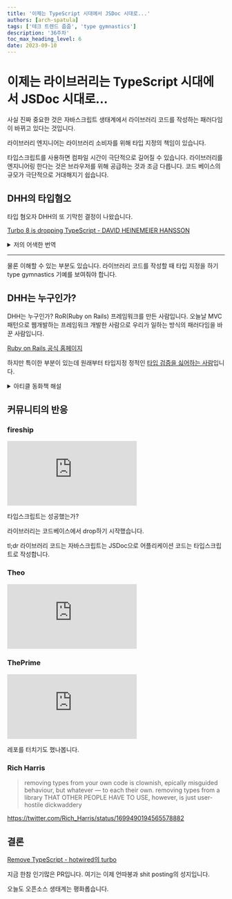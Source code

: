 ```yaml
---
title: '이제는 TypeScript 시대에서 JSDoc 시대로...'
authors: [arch-spatula]
tags: ['테크 트렌드 줍줍', 'type gymnastics']
description: '36주차'
toc_max_heading_level: 6
date: 2023-09-10
---
```


# 이제는 라이브러리는 TypeScript 시대에서 JSDoc 시대로...

사실 진짜 중요한 것은 자바스크립트 생태계에서 라이브러리 코드를 작성하는 패러다임이 바뀌고 있다는 것입니다.

<!--truncate-->

라이브러리 엔지니어는 라이브러리 소비자를 위해 타입 지정의 책임이 있습니다.

타입스크립트를 사용하면 컴파일 시간이 극단적으로 길어질 수 있습니다. 라이브러리를 엔지니어링 한다는 것은 브라우저를 위해 공급하는 것과 조금 다릅니다. 코드 베이스의 규모가 극단적으로 거대해지기 쉽습니다.

## DHH의 타입혐오

타입 혐오자 DHH의 또 기막힌 결정이 나왔습니다.

[Turbo 8 is dropping TypeScript - DAVID HEINEMEIER HANSSON](https://world.hey.com/dhh/turbo-8-is-dropping-typescript-70165c01)

<details>
<summary>저의 어색한 번역</summary>
<div markdown="1">

> By all accounts, TypeScript has been a big success for Microsoft. I've seen loads of people sparkle with joy from dousing JavaScript with explicit types that can be checked by a compiler. But I've never been a fan. Not after [giving it five minutes](https://signalvnoise.com/posts/3124-give-it-five-minutes), not after giving it five years. So it's with great pleasure that I can announce [we're dropping TypeScript](https://github.com/hotwired/turbo/pull/971) from the next big release of Turbo 8.

여러 후기들에 따르면 타입스크립트는 MS에게 거대한 성공이었습니다. 저는 컴파일러에 의해 확인될 수 있는 명시적인 타입들로 자바스크립트를 사용하는 것으로 인해 많은 사람들이 기뻐하는 것을 보았습니다. 하지만 저는 팬이 아니었습니다. 5분 동안 시도한 후, 5년 사용한 후에도 아니었습니다. 그래서 저는 큰 기쁨으로 Turbo 8의 다음 큰 릴리스에서 타입스크립트를 제거한다는 소식을 전합니다.

> The fact is that I actually rather like JavaScript. I'd go so far as to say it's my second favorite language after Ruby. Yes, a distant second, but a second none the less. This wasn't always the case. But after we got proper classes in JavaScript, and all the other improvements that flowed since ES6, it's become a real joy to write.

사실 저는 자바스크립트를 더 좋아합니다. 저는 Ruby 다음으로 좋아하는 언어입니다.. 네, 아주 가까운 2번째이고 더도 말고 덜도 말고입니다. 항상 이런 경우는 아니었습니다. 자바스크립트에 적절한 class가 추가되고 다양한 개선들이 ES6 이후 도입된 이후로 작성하기 즐거운 언어가 되었습니다.

> I still don't think JavaScript is well-suited for most of the work we do on the server side of the web-app equation, but fully respect and appreciate that others feel differently. To me, it's simply our good fortune that we now have such a capable JavaScript, which browsers are able to interpret without any need for a compiler at all.

저는 아직도 웹 어플리케이션 개발 방정식에서 서버 측 작업은 대부분의 경우 자바스크립트가 잘 맞지 않는다고 생각합니다. 하지만, 다른 사람들이 다르게 느끼고 생각하는 것을 완전히 존중하고 감사하게 여깁니다. 제게 있어서 브라우저가 컴파일러 없이 해석할 수 있는 이렇게 능력 있는 자바스크립트를 가지게 된 것은 우리의 행운이라고 생각합니다.

> TypeScript just gets in the way of that for me. Not just because it requires an explicit compile step, but because it pollutes the code with type gymnastics that add ever so little joy to my development experience, and quite frequently considerable grief. Things that should be easy become hard, and things that are hard become `any`. No thanks!

저의 입장에서 타입스크립트는 방해만 됩니다. 단순히 컴파일 단계가 있는 것만이 문제는 아닙니다. 코드를 타입 기계체조로 오염시킨다는 점이 개발경험에 즐거음보다 슬픔이 더 많았습니다. 원래 쉬워야 하는 것들이 어려워졌습니다. 그리고 어려운 작업들은 `any`로 해결했습니다. 이런거 필요 없습니다!

> This isn't a plea to convert anyone of anything, though. As I discussed in Programming types and mindsets, very few programmers are typically interested in having their opinion on typing changed. Most programmers find themselves drawn strongly to typing or not quite early in their career, and then spend the rest of it rationalizing The Correct Choice to themselves and others.

하지만 이것은 그 어떤 것도 바꿔놓자는 부탁이 아닙니다. 제가 프로그래밍 유형과 사고방식에서 논의했듯이, 전형적으로 타입에 대한 자신의 의견을 바꾸는 데 관심이 있는 프로그래머는 극소수입니다. 대부분의 프로그래머들은 타입 지정하는 것에 강하게 끌리거나 일을 시작하는 초기 단계가 아니라는 것을 깨닫고, 자신과 다른 사람들에게 올바른 선택을 합리화하는 데 나머지 시간을 보냅니다.

> That's part of the magic of this JavaScript v TypeScript dichotomy, and full credit to the TypeScript gang for realizing that a full take-over of JavaScript was never going to happen, so complete compatibility had to be baked in from the start. Just because Turbo 8 is dropping TypeScript won't mean you can't write your client code in it, or use any other library that employs it. We get to mix and match, which is wonderful.

이것이 바로 자바스크립트 대 타입스크립트 이분법의 마법의 일부이며, 타입스크립트 집단이 자바스크립트를 완전히 인수하는 일은 절대 일어나지 않을 것이기 때문에 처음부터 완전한 호환성이 필요했다는 것을 깨달은 것에 전적으로 공을 돌립니다. Turbo 8이 타입스크립트를 떨어뜨린다고 해서 그 안에 클라이언트 코드를 쓸 수도, 그것을 사용하는 다른 라이브러리를 사용할 수도 없다는 것을 의미하는 것은 아닙니다. 우리는 섞여서 일치하게 되는데, 이것은 정말 멋진 일입니다.

> It's also necessary. Because unlike languages like Ruby, which are languages of choice when it comes to the server side, JavaScript is a language of necessity when it comes to the client side. While you may compile dialects into it, you still have to accept the fact that running code in the browser means running JavaScript. So being able to write that, free of any tooling, and free of any strong typing, is a blessing under the circumstances.

그것은 또한 필요하다. 서버 쪽에서 선택할 수 있는 언어인 Ruby와 같은 언어들과는 달리 클라이언트 쪽에서 자바스크립트는 필수 언어이기 때문입니다. 방언들을 여기에 컴파일할 수도 있지만 브라우저에서 코드를 실행하면 자바스크립트가 실행된다는 사실을 받아들여야 한다. 따라서 이러한 상황에서 도구 없이, 강력한 타이핑 없이 그것을 쓸 수 있다는 것은 축복입니다.

> So farewell, TypeScript. May you bring much rigor and satisfaction to your tribe while letting the rest of us enjoy JavaScript in the glorious spirit it was originally designed: Free of strong typing.

잘가라, 타이프스크립트. 당신의 부족에게 많은 엄격함과 만족감을 가져다 주고, 자바스크립트가 원래 설계된 영광스러운 정신으로 즐기게 해 주시기를 바랍니다. 강한 타입지정으로 부터 자유로운.

</div>
</details>

---

물론 이해할 수 있는 부분도 있습니다. 라이브러리 코드를 작성할 때 타입 지정을 하기 type gymnastics 기예를 보여줘야 합니다.

## DHH는 누구인가?

DHH는 누구인가? RoR(Ruby on Rails) 프레임워크를 만든 사람입니다. 오늘날 MVC 패턴으로 웹개발하는 프레임워크 개발한 사람으로 우리가 일하는 방식의 패러다임을 바꾼 사람입니다.

[Ruby on Rails 공식 홈페이지](https://rubyonrails.org/)

하지만 특이한 부분이 있는데 원래부터 타입지정 정적인 [타입 검증을 싫어하는 사람](https://world.hey.com/dhh/programming-types-and-mindsets-5b8490bc)입니다.

<details>
<summary>아티클 동화책 해설</summary>
<div markdown="1">

<iframe class="codepen" src="https://www.youtube.com/embed/y4FhsdisKeE" title="Programming Types Mindsets" frameborder="0" allow="accelerometer; autoplay; clipboard-write; encrypted-media; gyroscope; picture-in-picture; web-share" allowfullscreen></iframe>

</div>
</details>

<!-- 특이한 생각이 많습니다. 클라우드에서 온 프레미스 운영으로 전환하고 서버비용을 절약도 주장합니다. 물론 갖을 수 있는 생각입니다. -->

<!-- https://world.hey.com/dhh/we-have-left-the-cloud-251760fb -->

## 커뮤니티의 반응

### fireship

<iframe class="codepen" src="https://www.youtube.com/embed/5ChkQKUzDCs" title="Big projects are ditching TypeScript… why?" frameborder="0" allow="accelerometer; autoplay; clipboard-write; encrypted-media; gyroscope; picture-in-picture; web-share" allowfullscreen></iframe>

타입스크립트는 성공했는가?

라이브러리는 코드베이스에서 drop하기 시작했습니다.

tl;dr 라이브러리 코드는 자바스크립트는 JSDoc으로 어플리케이션 코드는 타입스크립트로 작성합니다.

### Theo

<iframe class="codepen" src="https://www.youtube.com/embed/FnmZhXWohP0" title="The DHH Problem" frameborder="0" allow="accelerometer; autoplay; clipboard-write; encrypted-media; gyroscope; picture-in-picture; web-share" allowfullscreen></iframe>

### ThePrime

<iframe class="codepen" src="https://www.youtube.com/embed/Bv3YhGku92w" title="Removing TypeScript - DHH | Prime Reacts" frameborder="0" allow="accelerometer; autoplay; clipboard-write; encrypted-media; gyroscope; picture-in-picture; web-share" allowfullscreen></iframe>

레포를 터치기도 했나봅니다.

### Rich Harris

> removing types from your own code is clownish, epically misguided behaviour, but whatever — to each their own. removing types from a library THAT OTHER PEOPLE HAVE TO USE, however, is just user-hostile dickwaddery

https://twitter.com/Rich_Harris/status/1699490194565578882

## 결론

[Remove TypeScript - hotwired의 turbo](https://github.com/hotwired/turbo/pull/971)

지금 한참 인기많은 PR입니다. 여기는 이제 언따봉과 shit posting의 성지입니다.

오늘도 오픈소스 생태계는 평화롭습니다.
